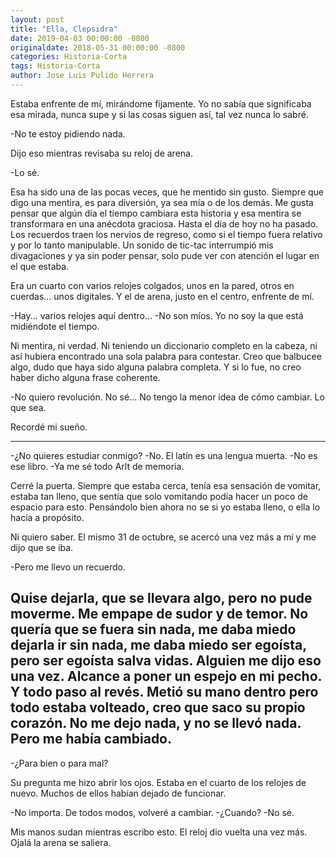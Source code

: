 ```yaml
---
layout: post
title: "Ella, Clepsidra"
date: 2019-04-03 00:00:00 -0800
originaldate: 2018-05-31 00:00:00 -0800
categories: Historia-Corta
tags: Historia-Corta
author: Jose Luis Pulido Herrera
---
```


Estaba enfrente de mí, mirándome fijamente.
Yo no sabía que significaba esa mirada, nunca supe y si las cosas siguen así, tal vez nunca lo sabré.

\-No te estoy pidiendo nada.

Dijo eso mientras revisaba su reloj de arena.

\-Lo sé.

Esa ha sido una de las pocas veces, que he mentido sin gusto. Siempre que digo una mentira, es para diversión, ya sea mía o de los demás.
Me gusta pensar que algún día el tiempo cambiara esta historia y esa mentira se transformara en una anécdota graciosa. Hasta el día de hoy no ha pasado.
Los recuerdos traen los nervios de regreso, como si el tiempo fuera relativo y por lo tanto manipulable. 
Un sonido de tic-tac interrumpió mis divagaciones y ya sin poder pensar, solo pude ver con atención el lugar en el que estaba.

Era un cuarto con varios relojes colgados, unos en la pared, otros en cuerdas... unos digitales. Y el de arena, justo en el centro, enfrente de mí.

\-Hay... varios relojes aquí dentro…
\-No son míos. Yo no soy la que está midiéndote el tiempo.

Ni mentira, ni verdad. Ni teniendo un diccionario completo en la cabeza, ni así hubiera encontrado una sola palabra para contestar. Creo que balbucee algo, dudo que haya sido alguna palabra completa. Y si lo fue, no creo haber dicho alguna frase coherente.

\-No quiero revolución. No sé... No tengo la menor idea de cómo cambiar. Lo que sea.

Recordé mi sueño. 

--------------------------------------------------------------------------------------------------
\-¿No quieres estudiar conmigo?
\-No. El latín es una lengua muerta.
\-No es ese libro.
\-Ya me sé todo Arlt de memoria.

Cerré la puerta. Siempre que estaba cerca, tenía esa sensación de vomitar, estaba tan lleno, que sentía que solo vomitando podía hacer un poco de espacio para esto.
Pensándolo bien ahora no se si yo estaba lleno, o ella lo hacía a propósito. 


Ni quiero saber.
El mismo 31 de octubre, se acercó una vez más a mí y me dijo que se iba.

\-Pero me llevo un recuerdo.

Quise dejarla, que se llevara algo, pero no pude moverme. Me empape de sudor y de temor.
No quería que se fuera sin nada, me daba miedo dejarla ir sin nada, me daba miedo ser egoísta, pero ser egoísta salva vidas. Alguien me dijo eso una vez.
Alcance a poner un espejo en mi pecho. Y todo paso al revés.
Metió su mano dentro pero todo estaba volteado, creo que saco su propio corazón.
No me dejo nada, y no se llevó nada. Pero me había cambiado.
--------------------------------------------------------------------------------------------------

\-¿Para bien o para mal?

Su pregunta me hizo abrir los ojos.
Estaba en el cuarto de los relojes de nuevo. Muchos de ellos habían dejado de funcionar.

\-No importa. De todos modos, volveré a cambiar.
\-¿Cuando?
\-No sé.

Mis manos sudan mientras escribo esto. El reloj dio vuelta una vez más.
Ojalá la arena se saliera.
 
